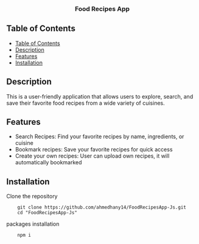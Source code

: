 <br />
<p align="center">

  <h3 align="center">Food Recipes App</h3>
</p>


## Table of Contents

- [Table of Contents](#table-of-contents)
- [Description](#description)
- [Features](#features)
- [Installation](#installation)

## Description

This is a user-friendly application that allows users to explore, search, and save their favorite food recipes from a wide variety of cuisines.

## Features

* Search Recipes: Find your favorite recipes by name, ingredients, or cuisine
* Bookmark recipes: Save your favorite recipes for quick access
* Create your own recipes: User can upload own recipes, it will automatically bookmarked

## Installation

Clone the repository

        git clone https://github.com/ahmedhany14/FoodRecipesApp-Js.git
        cd "FoodRecipesApp-Js"

packages installation

        npm i
